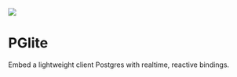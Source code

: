 ---
---

<img src="/img/icons/pglite.svg" class="product-icon" />

# PGlite

Embed a lightweight client Postgres with
realtime, reactive bindings.


